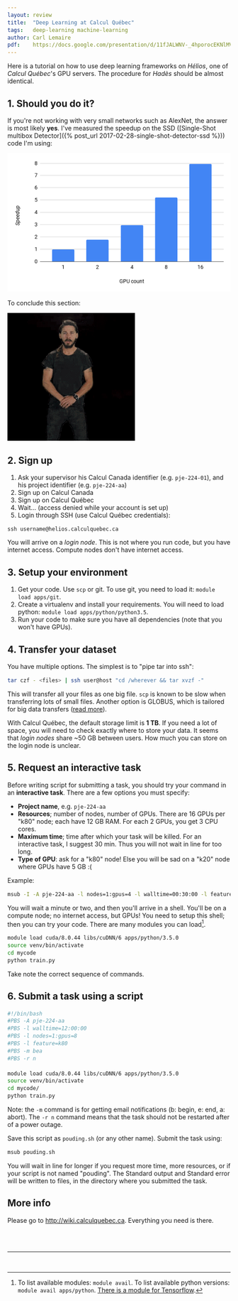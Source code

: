 ```yaml
---
layout: review
title:  "Deep Learning at Calcul Québec"
tags:   deep-learning machine-learning
author: Carl Lemaire
pdf:    https://docs.google.com/presentation/d/11fJALWNV-_4hporocEKNlMVIMalI0QuvXmozzsrnD14/edit?usp=sharing
---
```


Here is a tutorial on how to use deep learning frameworks on _Hélios_, one of _Calcul Québec_'s GPU servers. The procedure for _Hadès_ should be almost identical.

## 1. Should you do it?

If you're not working with very small networks such as AlexNet, the answer is most likely **yes**. I've measured the speedup on the SSD ([Single-Shot multibox Detector]({% post_url 2017-02-28-single-shot-detector-ssd %})) code I'm using:

![](/tutorial/images/helios/ssd-speedup.png)

To conclude this section:

![](/tutorial/images/helios/do-it.gif)

## 2. Sign up

1. Ask your supervisor his Calcul Canada identifier (e.g. `pje-224-01`), and his project identifier (e.g. `pje-224-aa`)
2. Sign up on Calcul Canada
3. Sign up on Calcul Québec
4. Wait... (access denied while your account is set up)
5. Login through SSH (use Calcul Québec credentials):

```
ssh username@helios.calculquebec.ca
```

You will arrive on a _login node_. This is not where you run code, but you have internet access. Compute nodes don't have internet access.

## 3. Setup your environment

1. Get your code. Use `scp` or git. To use git, you need to load it: `module load apps/git`.
2. Create a virtualenv and install your requirements. You will need to load python: `module load apps/python/python3.5`.
3. Run your code to make sure you have all dependencies (note that you won't have GPUs).

## 4. Transfer your dataset

You have multiple options. The simplest is to "pipe tar into ssh":

```bash
tar czf - <files> | ssh user@host "cd /wherever && tar xvzf -"
```

This will transfer all your files as one big file. `scp` is known to be slow when transferring lots of small files. Another option is GLOBUS, which is tailored for big data transfers ([read more](https://wiki.calculquebec.ca/w/Globus/fr)).

With Calcul Québec, the default storage limit is **1 TB**. If you need a lot of space, you will need to check exactly where to store your data. It seems that _login nodes_ share ~50 GB between users. How much you can store on the login node is unclear.

## 5. Request an interactive task

Before writing script for submitting a task, you should try your command in an **interactive task**. There are a few options you must specify:

* **Project name**, e.g. `pje-224-aa`
* **Resources**; number of nodes, number of GPUs. There are 16 GPUs per "k80" node; each have 12 GB RAM. For each 2 GPUs, you get 3 CPU cores.
* **Maximum time**; time after which your task will be killed. For an interactive task, I suggest 30 min. Thus you will not wait in line for too long.
* **Type of GPU**: ask for a "k80" node! Else you will be sad on a "k20" node where GPUs have 5 GB :(

Example:
```bash
msub -I -A pje-224-aa -l nodes=1:gpus=4 -l walltime=00:30:00 -l feature=k80
```

You will wait a minute or two, and then you'll arrive in a shell. You'll be on a compute node; no internet access, but GPUs! You need to setup this shell; then you can try your code. There are many modules you can load[^1].

```bash
module load cuda/8.0.44 libs/cuDNN/6 apps/python/3.5.0
source venv/bin/activate
cd mycode
python train.py
```

Take note the correct sequence of commands.

## 6. Submit a task using a script

```bash
#!/bin/bash
#PBS -A pje-224-aa
#PBS -l walltime=12:00:00
#PBS -l nodes=1:gpus=8
#PBS -l feature=k80
#PBS -m bea
#PBS -r n
 
module load cuda/8.0.44 libs/cuDNN/6 apps/python/3.5.0
source venv/bin/activate
cd mycode/
python train.py
```

Note: the `-m` command is for getting email notifications (b: begin, e: end, a: abort). The `-r n` command means that the task should not be restarted after of a power outage.

Save this script as `pouding.sh` (or any other name). Submit the task using:

```bash
msub pouding.sh
```

You will wait in line for longer if you request more time, more resources, or if your script is not named "pouding". The Standard output and Standard error will be written to files, in the directory where you submitted the task.

## More info

Please go to <http://wiki.calculquebec.ca>. Everything you need is there.

<br/><br/>

---

<br/>

[^1]: To list available modules: `module avail`. To list available python versions: `module avail apps/python`. [There is a module for Tensorflow](https://wiki.calculquebec.ca/w/Tensorflow).